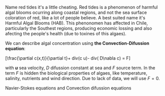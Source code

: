 Name red tides it's a little cheating. Red tides is a phenomenon of harmful algal blooms ocurring along coastal regions, and not the sea surface coloration of red, like a lot of people believe. A best suited name it's Harmful Algal Blooms (HAB).
This phenonomen has affected in Chile, particularly the Southest regions, producing economic lossing and also afecting the people's health (due to toxines of this algaes).


We can describe algal concentration using <b>the Convection-Difussion equation</b>:

\[\frac{\partial c(x,t)}{\partial t}+ div(c u)- div(  D\nabla c) = F\]

with <strong>$u$</strong> sea velocity, $D$ difussion constant at sea and $F$ source term.
In the term $F$ is hidden the biological properties of algaes, like temperature, salinity, nutrients and wind direction.
Due to lack of data, we will use $F=0$.

Navier-Stokes equations and Convection difussion equations
